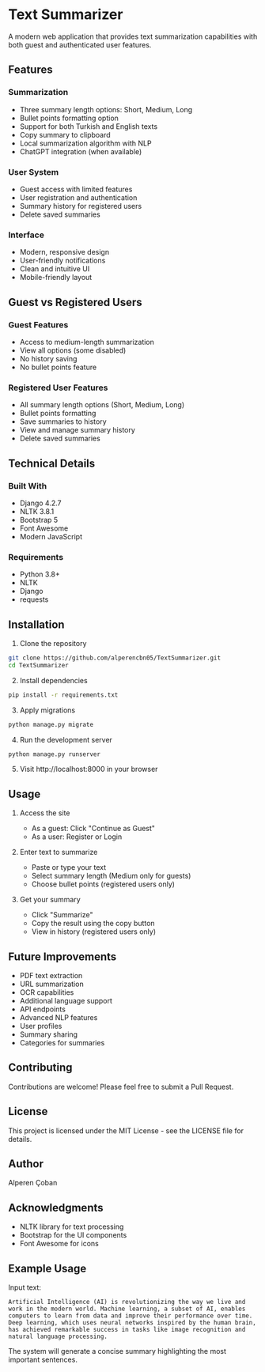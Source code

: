 # Text Summarizer

A modern web application that provides text summarization capabilities with both guest and authenticated user features.

## Features

### Summarization
- Three summary length options: Short, Medium, Long
- Bullet points formatting option
- Support for both Turkish and English texts
- Copy summary to clipboard
- Local summarization algorithm with NLP
- ChatGPT integration (when available)

### User System
- Guest access with limited features
- User registration and authentication
- Summary history for registered users
- Delete saved summaries

### Interface
- Modern, responsive design
- User-friendly notifications
- Clean and intuitive UI
- Mobile-friendly layout

## Guest vs Registered Users

### Guest Features
- Access to medium-length summarization
- View all options (some disabled)
- No history saving
- No bullet points feature

### Registered User Features
- All summary length options (Short, Medium, Long)
- Bullet points formatting
- Save summaries to history
- View and manage summary history
- Delete saved summaries

## Technical Details

### Built With
- Django 4.2.7
- NLTK 3.8.1
- Bootstrap 5
- Font Awesome
- Modern JavaScript

### Requirements
- Python 3.8+
- NLTK
- Django
- requests

## Installation

1. Clone the repository
```bash
git clone https://github.com/alperencbn05/TextSummarizer.git
cd TextSummarizer
```

2. Install dependencies
```bash
pip install -r requirements.txt
```

3. Apply migrations
```bash
python manage.py migrate
```

4. Run the development server
```bash
python manage.py runserver
```

5. Visit http://localhost:8000 in your browser

## Usage

1. Access the site
   - As a guest: Click "Continue as Guest"
   - As a user: Register or Login

2. Enter text to summarize
   - Paste or type your text
   - Select summary length (Medium only for guests)
   - Choose bullet points (registered users only)

3. Get your summary
   - Click "Summarize"
   - Copy the result using the copy button
   - View in history (registered users only)

## Future Improvements

- PDF text extraction
- URL summarization
- OCR capabilities
- Additional language support
- API endpoints
- Advanced NLP features
- User profiles
- Summary sharing
- Categories for summaries

## Contributing

Contributions are welcome! Please feel free to submit a Pull Request.

## License

This project is licensed under the MIT License - see the LICENSE file for details.

## Author

Alperen Çoban

## Acknowledgments

- NLTK library for text processing
- Bootstrap for the UI components
- Font Awesome for icons

## Example Usage

Input text:
```
Artificial Intelligence (AI) is revolutionizing the way we live and work in the modern world. Machine learning, a subset of AI, enables computers to learn from data and improve their performance over time. Deep learning, which uses neural networks inspired by the human brain, has achieved remarkable success in tasks like image recognition and natural language processing.
```

The system will generate a concise summary highlighting the most important sentences. 